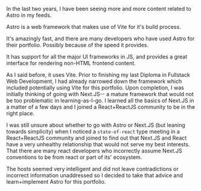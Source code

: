 In the last two years, I have been seeing more and more content related to Astro in my feeds.

Astro is a web framework that makes use of Vite for it's build process.

It's amazingly fast, and there are many developers who have used Astro for their portfolio. Possibly because of the speed it provides.

It has support for all the major UI frameworks in JS, and provides a great interface for rendering non-HTML frontend content.

As I said before, it uses Vite. Prior to finishing my last Diploma in Fullstack Web Development, I had already narrowed down the framework which included potentially using Vite for this portfolio. Upon completion, I was initially thinking of going with Next.JS-- a mature framework that would not be too problematic in learning-as-I-go. I learned all the basics of Next.JS in a matter of a few days and I joined a React+ReactJS community to be in the right place.

I was still unsure about whether to go with Astro or Next.JS (but leaning towards simplicity) when I noticed a `state-of-react` type meeting in a React+ReactJS community and joined to find out that Next.JS and React have a very unhealthy relationship that would not serve my best interests. That there are many react developers who incorrectly assume Next.JS conventions to be from react or part of its' ecosystem.

The hosts seemed very intelligent and did not leave contradictions or incorrect information unaddressed so I decided to take that advice and learn+implement Astro for this portfolio.